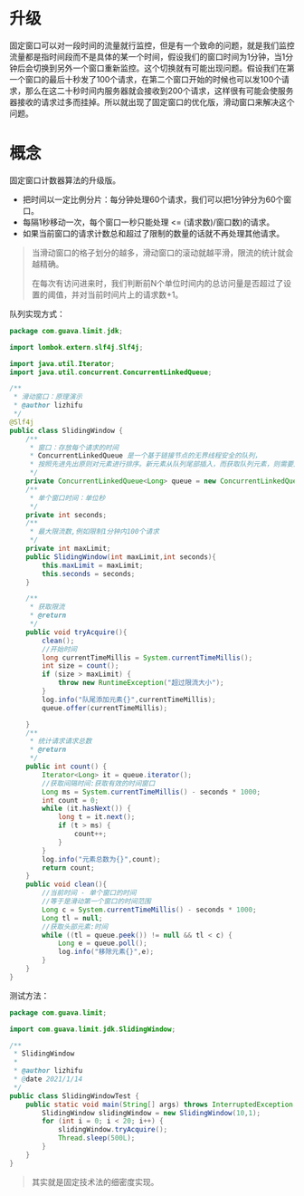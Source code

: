 # 升级

​	固定窗口可以对一段时间的流量就行监控，但是有一个致命的问题，就是我们监控流量都是指时间段而不是具体的某一个时间，假设我们的窗口时间为1分钟，当1分钟后会切换到另外一个窗口重新监控。这个切换就有可能出现问题。假设我们在第一个窗口的最后十秒发了100个请求，在第二个窗口开始的时候也可以发100个请求，那么在这二十秒时间内服务器就会接收到200个请求，这样很有可能会使服务器接收的请求过多而挂掉。所以就出现了固定窗口的优化版，滑动窗口来解决这个问题。

# 概念

固定窗口计数器算法的升级版。

- 把时间以一定比例分片：每分钟处理60个请求，我们可以把1分钟分为60个窗口。
- 每隔1秒移动一次，每个窗口一秒只能处理 <= (请求数)/窗口数)的请求。
- 如果当前窗口的请求计数总和超过了限制的数量的话就不再处理其他请求。

> 当滑动窗口的格子划分的越多，滑动窗口的滚动就越平滑，限流的统计就会越精确。
>
> 在每次有访问进来时，我们判断前N个单位时间内的总访问量是否超过了设置的阈值，并对当前时间片上的请求数+1。

队列实现方式：

```java
package com.guava.limit.jdk;

import lombok.extern.slf4j.Slf4j;

import java.util.Iterator;
import java.util.concurrent.ConcurrentLinkedQueue;

/**
 * 滑动窗口：原理演示
 * @author lizhifu
 */
@Slf4j
public class SlidingWindow {
    /**
     * 窗口：存放每个请求的时间
     * ConcurrentLinkedQueue 是一个基于链接节点的无界线程安全的队列，
     * 按照先进先出原则对元素进行排序。新元素从队列尾部插入，而获取队列元素，则需要从队列头部获取。
     */
    private ConcurrentLinkedQueue<Long> queue = new ConcurrentLinkedQueue<Long>();
    /**
     * 单个窗口时间：单位秒
     */
    private int seconds;
    /**
     * 最大限流数,例如限制1分钟内100个请求
     */
    private int maxLimit;
    public SlidingWindow(int maxLimit,int seconds){
        this.maxLimit = maxLimit;
        this.seconds = seconds;
    }

    /**
     * 获取限流
     * @return
     */
    public void tryAcquire(){
        clean();
        //开始时间
        long currentTimeMillis = System.currentTimeMillis();
        int size = count();
        if (size > maxLimit) {
            throw new RuntimeException("超过限流大小");
        }
        log.info("队尾添加元素{}",currentTimeMillis);
        queue.offer(currentTimeMillis);

    }
    /**
     * 统计请求请求总数
     * @return
     */
    public int count() {
        Iterator<Long> it = queue.iterator();
        //获取间隔时间:获取有效的时间窗口
        Long ms = System.currentTimeMillis() - seconds * 1000;
        int count = 0;
        while (it.hasNext()) {
            long t = it.next();
            if (t > ms) {
                count++;
            }
        }
        log.info("元素总数为{}",count);
        return count;
    }
    public void clean(){
        //当前时间 - 单个窗口的时间
        //等于是滑动第一个窗口的时间范围
        Long c = System.currentTimeMillis() - seconds * 1000;
        Long tl = null;
        //获取头部元素:时间
        while ((tl = queue.peek()) != null && tl < c) {
            Long e = queue.poll();
            log.info("移除元素{}",e);
        }
    }
}
```

测试方法：

```java
package com.guava.limit;

import com.guava.limit.jdk.SlidingWindow;

/**
 * SlidingWindow
 *
 * @author lizhifu
 * @date 2021/1/14
 */
public class SlidingWindowTest {
    public static void main(String[] args) throws InterruptedException {
        SlidingWindow slidingWindow = new SlidingWindow(10,1);
        for (int i = 0; i < 20; i++) {
            slidingWindow.tryAcquire();
            Thread.sleep(500L);
        }
    }
}
```

>其实就是固定技术法的细密度实现。